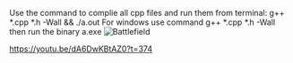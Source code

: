 Use the command to complie all cpp files and run them from terminal: g++ \*.cpp \*.h -Wall && ./a.out
For windows use command g++ \*.cpp \*.h -Wall then run the binary a.exe
![Battlefield](https://user-images.githubusercontent.com/99300641/217641234-a7f6c8fa-98e8-4fe3-a6a0-107331f3ec16.jpg)


https://youtu.be/dA6DwKBtAZ0?t=374